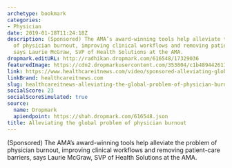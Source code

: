 ```yaml
---
archetype: bookmark
categories:
- Physician
date: 2019-01-18T11:24:18Z
description: (Sponsored) The AMA’s award-winning tools help alleviate the problem
  of physician burnout, improving clinical workflows and removing patient-care barriers,
  says Laurie McGraw, SVP of Health Solutions at the AMA.
dropmark.editURL: http://radhikan.dropmark.com/616548/17329036
featuredImage: https://cdn2.dropmarkusercontent.com/353804/c1b489442611f0d3627d32f90fc801b10de8580e9910c35ebd73fa99076afa72/thumbnail/physician%20burout.JPG?Expires=1557430063&Signature=fOr0Kmf5QXrI~yl-AYLapPcuR05KhmD2pseagJZbp-qT9IzUDpoH1Yus4RgzLBUDy9saiJCpI49xd1pyOkk0AE-kZ0~B1Qeaw-0uS~5kuu69aj9D3pHdaO~jjU1W5WAAVHUMMU0QCM7oY5G6myvK5muN6F8l2~KJwDcRkSz95fNl-2p72b-XMHnGJxJXlXXzzZaqGepO6KYZUSXnnAP-Ynui7ndH9SEDnMA27AKXiIfsjGtJk1qvuY7tpfjZxlt-uh8MP8Vql-XskEoThJhEqxDwJ9mZvyzIAR63mikKKP4JVOl4AqXsZXsajFCbt5c3ESBXFXcWjeNW3Ul~rRBF2g__&Key-Pair-Id=APKAITQYWVEN757ZA4KQ
link: https://www.healthcareitnews.com/video/sponsored-alleviating-global-problem-physician-burnout
linkBrand: healthcareitnews.com
slug: healthcareitnews-alleviating-the-global-problem-of-physician-burnout
socialScore: 23
socialScoreSimulated: true
source:
  name: Dropmark
  apiendpoint: https://shah.dropmark.com/616548.json
title: Alleviating the global problem of physician burnout
---
```

(Sponsored) The AMA’s award-winning tools help alleviate the problem of physician burnout, improving clinical workflows and removing patient-care barriers, says Laurie McGraw, SVP of Health Solutions at the AMA.

